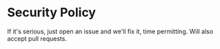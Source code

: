 # Security Policy
If it's serious, just open an issue and we'll fix it, time permitting. Will also accept pull requests.
